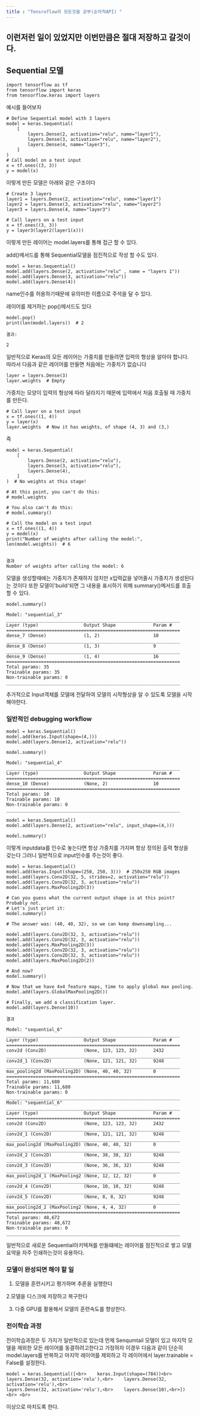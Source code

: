 ```yaml
---
title : "Tensroflow의 모든것을 공부(순차적API) "
---
```


이런저런 일이 있었지만 이번만큼은 절대 저장하고 갈것이다.
----------------------------------------------------------

## Sequential 모델

```
import tensorflow as tf
from tensorflow import keras
from tensorflow.keras import layers
```

예시를 들어보자
```
# Define Sequential model with 3 layers
model = keras.Sequential(
    [
        layers.Dense(2, activation="relu", name="layer1"),
        layers.Dense(3, activation="relu", name="layer2"),
        layers.Dense(4, name="layer3"),
    ]
)
# Call model on a test input
x = tf.ones((3, 3))
y = model(x)
```
이렇게 만든 모델은 아래와 같은 구조이다

```
# Create 3 layers
layer1 = layers.Dense(2, activation="relu", name="layer1")
layer2 = layers.Dense(3, activation="relu", name="layer2")
layer3 = layers.Dense(4, name="layer3")

# Call layers on a test input
x = tf.ones((3, 3))
y = layer3(layer2(layer1(x)))
```
이렇게 만든 레이어는 model.layers를 통해 접근 할 수 있다.

add()메서드를 통해 Sequential모델을 점진적으로 작성 할 수도 있다.
```
model = keras.Sequential()
model.add(layers.Dense(2, activation="relu" , name = "layers 1")) 
model.add(layers.Dense(3, activation="relu"))
model.add(layers.Dense(4))
```
name인수를 허용하기때문에 유의미한 이름으로 주석을 달 수 있다.

레이어를 제거하는 pop()메서드도 있다 
```
model.pop()
print(len(model.layers))  # 2

결과:

2
```

일반적으로 Keras의 모든 레이어는 가중치를 만들려면 입력의 형상을 알아야 합니다. 따라서 다음과 같은 레이어를 만들면 처음에는 가중치가 없습니다
```
layer = layers.Dense(3)
layer.weights  # Empty
```
가중치는 모양이 입력의 형상에 따라 달라지기 때문에 입력에서 처음 호출될 때 가중치를 만든다.
```
# Call layer on a test input
x = tf.ones((1, 4))
y = layer(x)
layer.weights  # Now it has weights, of shape (4, 3) and (3,)
```
즉
```
model = keras.Sequential(
    [
        layers.Dense(2, activation="relu"),
        layers.Dense(3, activation="relu"),
        layers.Dense(4),
    ]
)  # No weights at this stage!

# At this point, you can't do this:
# model.weights

# You also can't do this:
# model.summary()

# Call the model on a test input
x = tf.ones((1, 4))
y = model(x)
print("Number of weights after calling the model:", len(model.weights))  # 6


결과
Number of weights after calling the model: 6
```

모델을 생성할때에는 가중치가 존재하지 않치만 x입력값을 넣어줄시 가중치가 생성된다는 것이다
또한 모델이'build'되면 그 내용을 표시하기 위해 summary()메서드를 호출할 수 있다.

```
model.summary()

Model: "sequential_3"
_________________________________________________________________
Layer (type)                 Output Shape              Param #   
=================================================================
dense_7 (Dense)              (1, 2)                    10        
_________________________________________________________________
dense_8 (Dense)              (1, 3)                    9         
_________________________________________________________________
dense_9 (Dense)              (1, 4)                    16        
=================================================================
Total params: 35
Trainable params: 35
Non-trainable params: 0
_________________________________________________________________

```

추가적으로 Input객체를 모델에 전달하여 모델의 시작형상을 알 수 있도록 모델을 시작해야한다.


### 일반적인 debugging workflow 

```
model = keras.Sequential()
model.add(keras.Input(shape=(4,)))
model.add(layers.Dense(2, activation="relu"))

model.summary()

Model: "sequential_4"
_________________________________________________________________
Layer (type)                 Output Shape              Param #   
=================================================================
dense_10 (Dense)             (None, 2)                 10        
=================================================================
Total params: 10
Trainable params: 10
Non-trainable params: 0
_________________________________________________________________
```

```
model = keras.Sequential()
model.add(layers.Dense(2, activation="relu", input_shape=(4,)))

model.summary()
```

이렇게 inputdata를 인수로 놓는다면 항상 가중치를 가지며 항상 정의된 출력 형상을 갖는다 그러니 일반적으로 input인수를 주는것이 좋다.

```
model = keras.Sequential()
model.add(keras.Input(shape=(250, 250, 3)))  # 250x250 RGB images
model.add(layers.Conv2D(32, 5, strides=2, activation="relu"))
model.add(layers.Conv2D(32, 3, activation="relu"))
model.add(layers.MaxPooling2D(3))

# Can you guess what the current output shape is at this point? Probably not.
# Let's just print it:
model.summary()

# The answer was: (40, 40, 32), so we can keep downsampling...

model.add(layers.Conv2D(32, 3, activation="relu"))
model.add(layers.Conv2D(32, 3, activation="relu"))
model.add(layers.MaxPooling2D(3))
model.add(layers.Conv2D(32, 3, activation="relu"))
model.add(layers.Conv2D(32, 3, activation="relu"))
model.add(layers.MaxPooling2D(2))

# And now?
model.summary()

# Now that we have 4x4 feature maps, time to apply global max pooling.
model.add(layers.GlobalMaxPooling2D())

# Finally, we add a classification layer.
model.add(layers.Dense(10))

결과

Model: "sequential_6"
_________________________________________________________________
Layer (type)                 Output Shape              Param #   
=================================================================
conv2d (Conv2D)              (None, 123, 123, 32)      2432      
_________________________________________________________________
conv2d_1 (Conv2D)            (None, 121, 121, 32)      9248      
_________________________________________________________________
max_pooling2d (MaxPooling2D) (None, 40, 40, 32)        0         
=================================================================
Total params: 11,680
Trainable params: 11,680
Non-trainable params: 0
_________________________________________________________________
Model: "sequential_6"
_________________________________________________________________
Layer (type)                 Output Shape              Param #   
=================================================================
conv2d (Conv2D)              (None, 123, 123, 32)      2432      
_________________________________________________________________
conv2d_1 (Conv2D)            (None, 121, 121, 32)      9248      
_________________________________________________________________
max_pooling2d (MaxPooling2D) (None, 40, 40, 32)        0         
_________________________________________________________________
conv2d_2 (Conv2D)            (None, 38, 38, 32)        9248      
_________________________________________________________________
conv2d_3 (Conv2D)            (None, 36, 36, 32)        9248      
_________________________________________________________________
max_pooling2d_1 (MaxPooling2 (None, 12, 12, 32)        0         
_________________________________________________________________
conv2d_4 (Conv2D)            (None, 10, 10, 32)        9248      
_________________________________________________________________
conv2d_5 (Conv2D)            (None, 8, 8, 32)          9248      
_________________________________________________________________
max_pooling2d_2 (MaxPooling2 (None, 4, 4, 32)          0         
=================================================================
Total params: 48,672
Trainable params: 48,672
Non-trainable params: 0
_________________________________________________________________

```

일반적으로 새로운 Sequential아키텍쳐를 만들떄에는 레이어를 점진적으로 쌓고 모델요약을 자주 인쇄하는것이 유용하다.

### 모델이 완성되면 해야 할 일

1. 모델을 훈련시키고 평가하며 추론을 실행한다 

2.모델을 디스크에 저장하고 복구한다 

3. 다중 GPU를 활용해서 모델의 훈련속도를 향상한다.

### 전이학습 과정

전이학습과정은 두 가지가 일반적으로 있는데 먼제 Senqumtail 모델이 있고 마지막 모델을 제외한 모든 레이어를 동결하려고한다고 가정하자 이경우 다음과 같이 단순히
model.layers를 반복하고 마지막 레이어를 제외하고 각 레이어에서 layer.trainable = False를 설정한다.

```
model = keras.Sequential([<br>    keras.Input(shape=(784))<br> 
layers.Dense(32, activation='relu'),<br>    layers.Dense(32, activation='relu'),<br> 
layers.Dense(32, activation='relu'),<br>    layers.Dense(10),<br>])<br> <br>
```

이상으로 마치도록 한다.


















